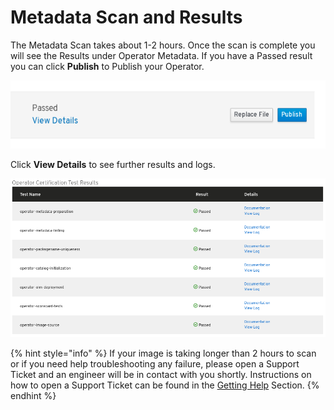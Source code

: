 # Metadata Scan and Results

The Metadata Scan takes about 1-2 hours. Once the scan is complete you will see the Results under Operator Metadata. If you have a Passed result you can click **Publish** to Publish your Operator.

![](../.gitbook/assets/mongo1%20%281%29.png)

Click **View Details** to see further results and logs.

![](../.gitbook/assets/op5.png)

{% hint style="info" %}
If your image is taking longer than 2 hours to scan or if you need help troubleshooting any failure, please open a Support Ticket and an engineer will be in contact with you shortly. Instructions on how to open a Support Ticket can be found in the [Getting Help](https://redhat-connect.gitbook.io/partner-guide-for-red-hat-openshift-and-container/tools-and-resources/getting-help) Section.
{% endhint %}

